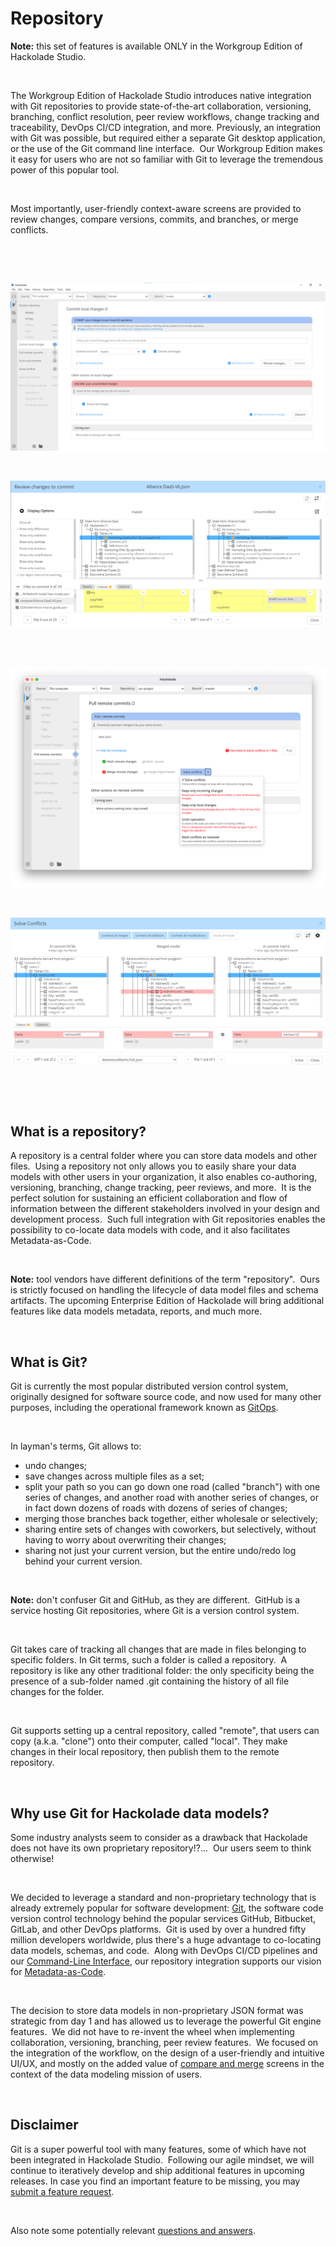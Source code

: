 # Repository

**Note:** this set of features is available ONLY in the Workgroup Edition of Hackolade Studio.

&nbsp;

The Workgroup Edition of Hackolade Studio introduces native integration with Git repositories to provide state-of-the-art collaboration, versioning, branching, conflict resolution, peer review workflows, change tracking and traceability, DevOps CI/CD integration, and more. Previously, an integration with Git was possible, but required either a separate Git desktop application, or the use of the Git command line interface.&nbsp; Our Workgroup Edition makes it easy for users who are not so familiar with Git to leverage the tremendous power of this popular tool.

&nbsp;

Most importantly, user-friendly context-aware screens are provided to review changes, compare versions, commits, and branches, or merge conflicts.

&nbsp;

&nbsp;&nbsp;

![Workgroup commit](<lib/Workgroup%20commit.png>)

&nbsp;

![Workgroup Edition - Review changes to commit](<lib/Workgroup%20Edition%20-%20Review%20changes%20to%20commit.png>)

&nbsp;

&nbsp;![Workgroup pull conflict](<lib/Workgroup%20pull%20conflict.png>)

&nbsp;

![Image](<lib/Workgroup%20merge%20dialog.png>)

&nbsp;

&nbsp;

## What is a repository?

A repository is a central folder where you can store data models and other files.&nbsp; Using a repository not only allows you to easily share your data models with other users in your organization, it also enables co-authoring, versioning, branching, change tracking, peer reviews, and more.&nbsp; It is the perfect solution for sustaining an efficient collaboration and flow of information between the different stakeholders involved in your design and development process.&nbsp; Such full integration with Git repositories enables the possibility to co-locate data models with code, and it also facilitates Metadata-as-Code.

&nbsp;

**Note:** tool vendors have different definitions of the term "repository".&nbsp; Ours is strictly focused on handling the lifecycle of data model files and schema artifacts. The upcoming Enterprise Edition of Hackolade will bring additional features like data models metadata, reports, and much more.

&nbsp;

## What is Git?

Git is currently the most popular distributed version control system, originally designed for software source code, and now used for many other purposes, including the operational framework known as [GitOps](<https://about.gitlab.com/topics/gitops/> "target=\"\_blank\"").

&nbsp;

In layman's terms, Git allows to:

* undo changes;
* save changes across multiple files as a set;
* split your path so you can go down one road (called "branch") with one series of changes, and another road with another series of changes, or in fact down dozens of roads with dozens of series of changes;
* merging those branches back together, either wholesale or selectively;
* sharing entire sets of changes with coworkers, but selectively, without having to worry about overwriting their changes;
* sharing not just your current version, but the entire undo/redo log behind your current version.

&nbsp;

**Note:** don't confuser Git and GitHub, as they are different.&nbsp; GitHub is a service hosting Git repositories, where Git is a version control system.

&nbsp;

Git takes care of tracking all changes that are made in files belonging to specific folders. In Git terms, such a folder is called a repository.&nbsp; A repository is like any other traditional folder: the only specificity being the presence of a sub-folder named .git containing the history of all file changes for the folder.

&nbsp;

Git supports setting up a central repository, called "remote", that users can copy (a.k.a. "clone") onto their computer, called "local". They make changes in their local repository, then publish them to the remote repository.

&nbsp;

## Why use Git for Hackolade data models?

Some industry analysts seem to consider as a drawback that Hackolade does not have its own proprietary repository\!?...&nbsp; Our users seem to think otherwise\!

&nbsp;

We decided to leverage a standard and non-proprietary technology that is already extremely popular for software development: [Git](<https://en.wikipedia.org/wiki/Git> "target=\"\_blank\""), the software code version control technology behind the popular services GitHub, Bitbucket, GitLab, and other DevOps platforms.&nbsp; Git is used by over a hundred fifty million developers worldwide, plus there's a huge advantage to co-locating data models, schemas, and code.&nbsp; Along with DevOps CI/CD pipelines and our [Command-Line Interface](<CommandLineInterface.md>), our repository integration supports our vision for [Metadata-as-Code](<https://hackolade.com/metadata-as-code.html>).

&nbsp;

The decision to store data models in non-proprietary JSON format was strategic from day 1 and has allowed us to leverage the powerful Git engine features.&nbsp; We did not have to re-invent the wheel when implementing collaboration, versioning, branching, peer review features.&nbsp; We focused on the integration of the workflow, on the design of a user-friendly and intuitive UI/UX, and mostly on the added value of [compare and merge](<Compareandmergemodels.md>) screens in the context of the data modeling mission of users.

&nbsp;

## Disclaimer

Git is a super powerful tool with many features, some of which have not been integrated in Hackolade Studio.&nbsp; Following our agile mindset, we will continue to iteratively develop and ship additional features in upcoming releases. In case you find an important feature to be missing, you may [submit a feature request](<https://hackolade.zendesk.com/hc/en-us/requests/new> "target=\"\_blank\"").

&nbsp;

Also note some potentially relevant [questions and answers](<QuestionsAnswers.md>).

